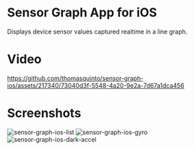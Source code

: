# Sensor Graph App for iOS
Displays device sensor values captured realtime in a line graph.
# Video
https://github.com/thomasquinto/sensor-graph-ios/assets/217340/73040d3f-5548-4a20-9e2a-7d67a1dca456
# Screenshots
![sensor-graph-ios-list](https://github.com/thomasquinto/sensor-graph-ios/assets/217340/173c092f-9939-4e6c-ad10-01d2abcf53af)
![sensor-graph-ios-gyro](https://github.com/thomasquinto/sensor-graph-ios/assets/217340/6ad166ee-e3df-4182-8817-0fc66217c3bb)
![sensor-graph-ios-dark-accel](https://github.com/thomasquinto/sensor-graph-ios/assets/217340/e1525b57-e7a8-4b36-bb6b-ebe2d4baaf98)
